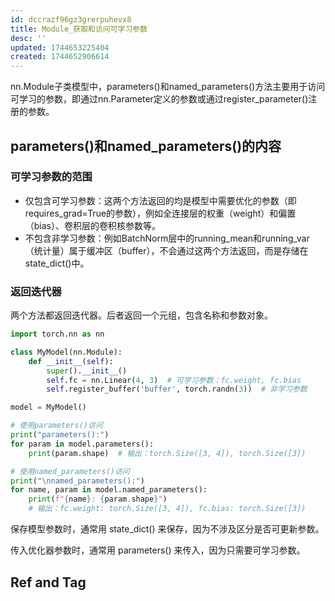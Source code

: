 ```yaml
---
id: dccrazf96gz3grerpuhevx8
title: Module_获取和访问可学习参数
desc: ''
updated: 1744653225404
created: 1744652906614
---
```


nn.Module子类模型中，parameters()和named_parameters()方法主要用于访问​​可学习的参数​​，即通过nn.Parameter定义的参数或通过register_parameter()注册的参数。

## parameters()和named_parameters()的内容​​

### ​​可学习参数的范围​​

- ​​仅包含可学习参数​​：这两个方法返回的均是模型中需要优化的参数（即requires_grad=True的参数），例如全连接层的权重（weight）和偏置（bias）、卷积层的卷积核参数等。
- ​​不包含非学习参数​​：例如BatchNorm层中的running_mean和running_var（统计量）属于缓冲区（buffer），不会通过这两个方法返回，而是存储在state_dict()中。

### 返回迭代器

两个方法都返回迭代器。后者返回一个元组，包含名称和参数对象。

```py
import torch.nn as nn

class MyModel(nn.Module):
    def __init__(self):
        super().__init__()
        self.fc = nn.Linear(4, 3)  # 可学习参数：fc.weight, fc.bias
        self.register_buffer('buffer', torch.randn(3))  # 非学习参数

model = MyModel()

# 使用parameters()访问
print("parameters():")
for param in model.parameters():
    print(param.shape)  # 输出：torch.Size([3, 4]), torch.Size([3])

# 使用named_parameters()访问
print("\nnamed_parameters():")
for name, param in model.named_parameters():
    print(f"{name}: {param.shape}")
    # 输出：fc.weight: torch.Size([3, 4]), fc.bias: torch.Size([3])
```

保存模型参数时，通常用 state_dict() 来保存，因为不涉及区分是否可更新参数。

传入优化器参数时，通常用 parameters() 来传入，因为只需要可学习参数。

## Ref and Tag